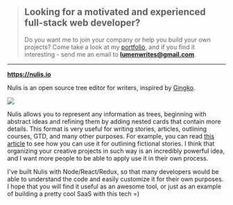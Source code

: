 
> ## Looking for a motivated and experienced full-stack web developer?
> Do you want me to join your company or help you build your own projects?
> Come take a look at my [portfolio](https://lumenwrites.dev/), and if you find it interesting - send me an email to **lumenwrites@gmail.com**.

---

**https://nulis.io**

Nulis is an open source tree editor for writers, inspired by [Gingko](https://gingkoapp.com/).

![](http://nulis.io/media/screenshot-3.png)

Nulis allows you to represent any information as trees, beginning with abstract ideas and refining them by adding nested cards that contain more details. This format is very useful for writing stories, articles, outlining courses, GTD, and many other purposes. For example, you can read [this article](https://fictionhub.io/post/story-writing-process/) to see how you can use it for outlining fictional stories. I think that organizing your creative projects in such way is an incredibly powerful idea, and I want more people to be able to apply use it in their own process.

I've built Nulis with Node/React/Redux, so that many developers would be able to understand the code and easily customize it for their own purposes. I hope that you will find it useful as an awesome tool, or just as an example of building a pretty cool SaaS with this tech =)
